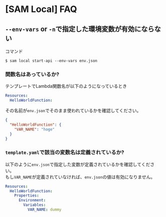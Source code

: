 # [SAM Local] FAQ


`--env-vars` or `-n`で指定した環境変数が有効にならない
------------------------------------------------------

コマンド

```
$ sam local start-api --env-vars env.json
```

### 関数名はあっているか?

テンプレートでLambda関数名が以下のようになっているとき

```yaml
Resources:
  HelloWorldFunction:
```

その名前が`env.json`でそのまま使われているかを確認してください。

```json
{
  "HelloWorldFunction": {
    "VAR_NAME": "hoge"
  }
}
```


### `template.yaml`で該当の変数名は定義されているか?

以下のように`env.json`で指定した変数が定義されているかを確認してください。  
もし`VAR_NAME`が定義されていなければ、`env.json`の値は有効になりません。

```yaml
Resources:
  HelloWorldFunction:
    Properties:
      Environment:
        Variables:
          VAR_NAME: dummy
```